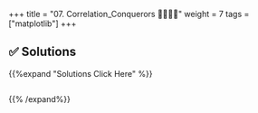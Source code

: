 +++
title = "07. Correlation_Conquerors 👩‍🎓👨‍🎓"
weight = 7
tags = ["matplotlib"] 
+++


## ✅ Solutions
{{%expand "Solutions Click Here" %}}
```python

```
{{% /expand%}}